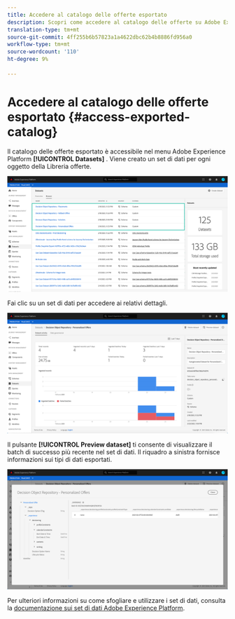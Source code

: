 ```yaml
---
title: Accedere al catalogo delle offerte esportato
description: Scopri come accedere al catalogo delle offerte su Adobe Experience Platform una volta esportato.
translation-type: tm+mt
source-git-commit: 4ff255b6b57823a1a4622dbc62b4b8886fd956a0
workflow-type: tm+mt
source-wordcount: '110'
ht-degree: 9%

---
```


# Accedere al catalogo delle offerte esportato {#access-exported-catalog}

Il catalogo delle offerte esportato è accessibile nel menu Adobe Experience Platform **[!UICONTROL Datasets]** . Viene creato un set di dati per ogni oggetto della Libreria offerte.

![](../assets/datasets-list.png)

Fai clic su un set di dati per accedere ai relativi dettagli.

![](../assets/dataset-activity.png)

Il pulsante **[!UICONTROL Preview dataset]** ti consente di visualizzare il batch di successo più recente nel set di dati. Il riquadro a sinistra fornisce informazioni sui tipi di dati esportati.

![](../assets/dataset-preview.png)

Per ulteriori informazioni su come sfogliare e utilizzare i set di dati, consulta la [documentazione sui set di dati Adobe Experience Platform](https://experienceleague.adobe.com/docs/experience-platform/catalog/datasets/user-guide.html?lang=en#getting-started).
